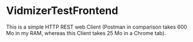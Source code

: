 # VidmizerTestFrontend
This is a simple HTTP REST web Client (Postman in comparison takes 600 Mo in my RAM, whereas this Client takes 25 Mo in a Chrome tab).
